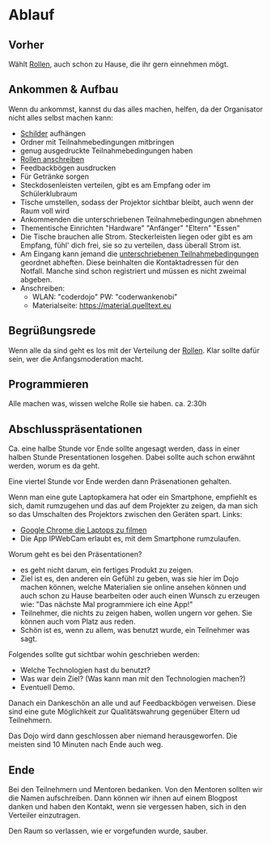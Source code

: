 Ablauf
======

Vorher
------

Wählt [Rollen][rollen], auch schon zu Hause, die ihr gern einnehmen mögt.

Ankommen & Aufbau
-----------------

Wenn du ankommst, kannst du das alles machen, helfen, da der Organisator nicht alles selbst machen kann:
- [Schilder](logo/schilder) aufhängen
- Ordner mit Teilnahmebedingungen mitbringen
- genug ausgedruckte Teilnahmebedingungen haben
- [Rollen anschreiben][rollen]
- Feedbackbögen ausdrucken
- Für Getränke sorgen
- Steckdosenleisten verteilen, gibt es am Empfang oder im Schülerklubraum
- Tische umstellen, sodass der Projektor sichtbar bleibt, auch wenn der Raum voll wird
- Ankommenden die unterschriebenen Teilnahmebedingungen abnehmen
- Thementische Einrichten "Hardware" "Anfänger" "Eltern" "Essen"
- Die Tische brauchen alle Strom. Steckerleisten liegen oder gibt es am Empfang,
  fühl' dich frei, sie so zu verteilen, dass überall Strom ist.
- Am Eingang kann jemand die [unterschriebenen Teilnahmebedingungen](https://github.com/CoderDojoPotsdam/organize/blob/master/Teilnahmebedingungen-CoderDojo-Potsdam.pdf?raw=true) geordnet abheften. Diese beinhalten die Kontaktadressen für den Notfall. Manche sind schon registriert und müssen es nicht zweimal abgeben.
- Anschreiben:
  - WLAN: "coderdojo" PW: "coderwankenobi"
  - Materialseite: https://material.quelltext.eu


Begrüßungsrede
--------------

Wenn alle da sind geht es los mit der Verteilung der [Rollen][rollen].
Klar sollte dafür sein, wer die Anfangsmoderation macht.

Programmieren
-------------

Alle machen was, wissen welche Rolle sie haben. ca. 2:30h

Abschlusspräsentationen
-----------------------

Ca. eine halbe Stunde vor Ende sollte angesagt werden, dass in einer halben Stunde Presentationen losgehen. Dabei sollte auch schon erwähnt werden, worum es da geht.

Eine viertel Stunde vor Ende werden dann Präsenationen gehalten. 

Wenn man eine gute Laptopkamera hat oder ein Smartphone, empfiehlt es sich, damit rumzugehen und das auf dem Projekter zu zeigen, da man sich so das Umschalten des Projektors zwischen den Geräten spart. Links:
- [Google Chrome die Laptops zu filmen](http://html5-demos.appspot.com/static/getusermedia/photobooth.html)
- Die App IPWebCam erlaubt es, mit dem Smartphone rumzulaufen.

Worum geht es bei den Präsentationen?

- es geht nicht darum, ein fertiges Produkt zu zeigen.
- Ziel ist es, den anderen ein Gefühl zu geben, was sie hier im Dojo machen können, welche Materialien sie online ansehen können und auch schon zu Hause bearbeiten oder auch einen Wunsch zu erzeugen wie: "Das nächste Mal programmiere ich eine App!"
- Teilnehmer, die nichts zu zeigen haben, wollen ungern vor gehen. Sie können auch vom Platz aus reden.
- Schön ist es, wenn zu allem, was benutzt wurde, ein Teilnehmer was sagt.

Folgendes sollte gut sichtbar wohin geschrieben werden:

- Welche Technologien hast du benutzt?
- Was war dein Ziel? (Was kann man mit den Technologien machen?)
- Eventuell Demo.

Danach ein Dankeschön an alle und auf Feedbackbögen verweisen. Diese sind eine gute Möglichkeit zur Qualitätswahrung gegenüber Eltern ud Teilnehmern.

Das Dojo wird dann geschlossen aber niemand herausgeworfen. Die meisten sind 10 Minuten nach Ende auch weg.

Ende
----

Bei den Teilnehmern und Mentoren bedanken. Von den Mentoren sollten wir die Namen aufschreiben. Dann können wir ihnen auf einem Blogpost danken und haben den Kontakt, wenn sie vergessen haben, sich in den Verteiler einzutragen.

Den Raum so verlassen, wie er vorgefunden wurde, sauber.

[rollen]: Rollen-beim-Dojo.md
